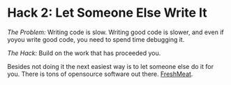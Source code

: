 # Hack 2: Let Someone Else Write It

*The Problem:* Writing code is slow. Writing good code is slower, and even if yoyou write good code, you need to spend time debugging it.

*The Hack:* Build on the work that has proceeded you.

Besides not doing it the next easiest way is to let someone else do it for you. There is tons of opensource software out there. [FreshMeat](http://www.freshmeat.net).



